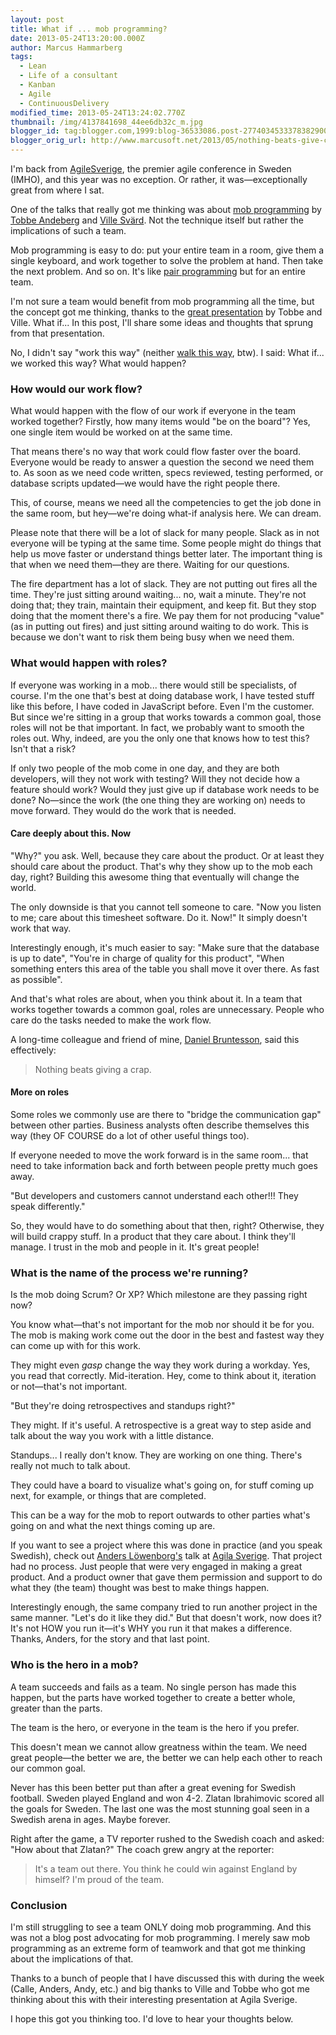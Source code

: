```yaml
---
layout: post
title: What if ... mob programming?
date: 2013-05-24T13:20:00.000Z
author: Marcus Hammarberg
tags:
  - Lean
  - Life of a consultant
  - Kanban
  - Agile
  - ContinuousDelivery
modified_time: 2013-05-24T13:24:02.770Z
thumbnail: /img/4137841698_44ee6db32c_m.jpg
blogger_id: tag:blogger.com,1999:blog-36533086.post-2774034533378382900
blogger_orig_url: http://www.marcusoft.net/2013/05/nothing-beats-give-crap-but-you-cannot.html
---
```


I'm back from [AgileSverige](http://www.agilasverige.se/), the premier agile conference in Sweden (IMHO), and this year was no exception. Or rather, it was—exceptionally great from where I sat.

One of the talks that really got me thinking was about [mob programming](http://mobprogramming.org/) by [Tobbe Andeberg](https://twitter.com/tobbeanderberg) and [Ville Svärd](https://twitter.com/villesv). Not the technique itself but rather the implications of such a team.

Mob programming is easy to do: put your entire team in a room, give them a single keyboard, and work together to solve the problem at hand. Then take the next problem. And so on. It's like [pair programming](http://en.wikipedia.org/wiki/Pair_programming) but for an entire team.

I'm not sure a team would benefit from mob programming all the time, but the concept got me thinking, thanks to the [great presentation](https://agilasverige.solidtango.com/video/2013-05-20-agila-sverige-torget-d2p02) by Tobbe and Ville. What if... In this post, I'll share some ideas and thoughts that sprung from that presentation.

No, I didn't say "work this way" (neither [walk this way](http://www.youtube.com/watch?v=4B_UYYPb-Gk), btw). I said: What if... we worked this way? What would happen?

### How would our work flow?

What would happen with the flow of our work if everyone in the team worked together? Firstly, how many items would "be on the board"? Yes, one single item would be worked on at the same time.

That means there's no way that work could flow faster over the board. Everyone would be ready to answer a question the second we need them to. As soon as we need code written, specs reviewed, testing performed, or database scripts updated—we would have the right people there.

This, of course, means we need all the competencies to get the job done in the same room, but hey—we're doing what-if analysis here. We can dream.

Please note that there will be a lot of slack for many people. Slack as in not everyone will be typing at the same time. Some people might do things that help us move faster or understand things better later. The important thing is that when we need them—they are there. Waiting for our questions.

The fire department has a lot of slack. They are not putting out fires all the time. They're just sitting around waiting... no, wait a minute. They're not doing that; they train, maintain their equipment, and keep fit. But they stop doing that the moment there's a fire. We pay them for not producing "value" (as in putting out fires) and just sitting around waiting to do work. This is because we don't want to risk them being busy when we need them.

### What would happen with roles?

If everyone was working in a mob... there would still be specialists, of course. I'm the one that's best at doing database work, I have tested stuff like this before, I have coded in JavaScript before. Even I'm the customer. But since we're sitting in a group that works towards a common goal, those roles will not be that important. In fact, we probably want to smooth the roles out. Why, indeed, are you the only one that knows how to test this? Isn't that a risk?

If only two people of the mob come in one day, and they are both developers, will they not work with testing? Will they not decide how a feature should work? Would they just give up if database work needs to be done? No—since the work (the one thing they are working on) needs to move forward. They would do the work that is needed.

#### Care deeply about this. Now

"Why?" you ask. Well, because they care about the product. Or at least they should care about the product. That's why they show up to the mob each day, right? Building this awesome thing that eventually will change the world.

The only downside is that you cannot tell someone to care. "Now you listen to me; care about this timesheet software. Do it. Now!" It simply doesn't work that way.

Interestingly enough, it's much easier to say: "Make sure that the database is up to date", "You're in charge of quality for this product", "When something enters this area of the table you shall move it over there. As fast as possible".

And that's what roles are about, when you think about it. In a team that works together towards a common goal, roles are unnecessary. People who care do the tasks needed to make the work flow.

A long-time colleague and friend of mine, [Daniel Bruntesson](http://numlock.se/), said this effectively:

> Nothing beats giving a crap.

#### More on roles

Some roles we commonly use are there to "bridge the communication gap" between other parties. Business analysts often describe themselves this way (they OF COURSE do a lot of other useful things too).

If everyone needed to move the work forward is in the same room... that need to take information back and forth between people pretty much goes away.

"But developers and customers cannot understand each other!!! They speak differently."

So, they would have to do something about that then, right? Otherwise, they will build crappy stuff. In a product that they care about. I think they'll manage. I trust in the mob and people in it. It's great people!

### What is the name of the process we're running?

Is the mob doing Scrum? Or XP? Which milestone are they passing right now?

You know what—that's not important for the mob nor should it be for you. The mob is making work come out the door in the best and fastest way they can come up with for this work.

They might even *gasp* change the way they work during a workday. Yes, you read that correctly. Mid-iteration. Hey, come to think about it, iteration or not—that's not important.

"But they're doing retrospectives and standups right?"

They might. If it's useful. A retrospective is a great way to step aside and talk about the way you work with a little distance.

Standups... I really don't know. They are working on one thing. There's really not much to talk about.

They could have a board to visualize what's going on, for stuff coming up next, for example, or things that are completed.

This can be a way for the mob to report outwards to other parties what's going on and what the next things coming up are. 

If you want to see a project where this was done in practice (and you speak Swedish), check out [Anders Löwenborg's](http://twitter.com/anderslowenborg) talk at [Agila Sverige](https://agilasverige.solidtango.com/video/2013-05-20-agila-sverige-haren-d2p01). That project had no process. Just people that were very engaged in making a great product. And a product owner that gave them permission and support to do what they (the team) thought was best to make things happen.

Interestingly enough, the same company tried to run another project in the same manner. "Let's do it like they did." But that doesn't work, now does it? It's not HOW you run it—it's WHY you run it that makes a difference. Thanks, Anders, for the story and that last point.

### Who is the hero in a mob?

A team succeeds and fails as a team. No single person has made this happen, but the parts have worked together to create a better whole, greater than the parts.

The team is the hero, or everyone in the team is the hero if you prefer.

This doesn't mean we cannot allow greatness within the team. We need great people—the better we are, the better we can help each other to reach our common goal.

Never has this been better put than after a great evening for Swedish football. Sweden played England and won 4-2. Zlatan Ibrahimovic scored all the goals for Sweden. The last one was the most stunning goal seen in a Swedish arena in ages. Maybe forever.

Right after the game, a TV reporter rushed to the Swedish coach and asked: "How about that Zlatan?" The coach grew angry at the reporter:

> It's a team out there. You think he could win against England by himself? I'm proud of the team.

### Conclusion

I'm still struggling to see a team ONLY doing mob programming. And this was not a blog post advocating for mob programming. I merely saw mob programming as an extreme form of teamwork and that got me thinking about the implications of that.

Thanks to a bunch of people that I have discussed this with during the week (Calle, Anders, Andy, etc.) and big thanks to Ville and Tobbe who got me thinking about this with their interesting presentation at Agila Sverige.

I hope this got you thinking too. I'd love to hear your thoughts below.
